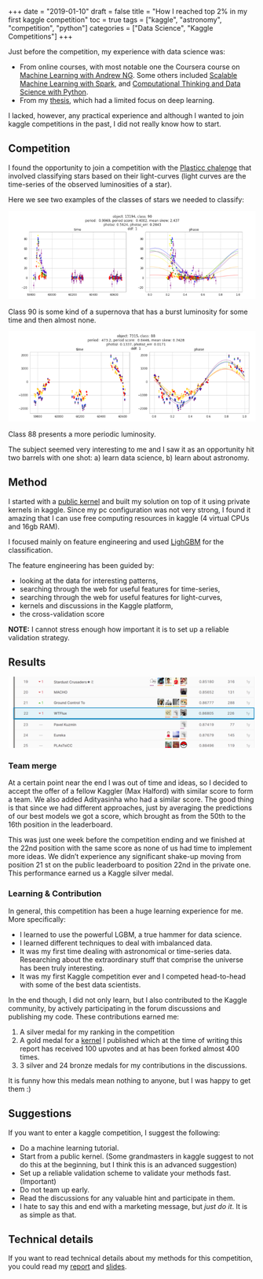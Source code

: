 +++
date = "2019-01-10"
draft = false
title = "How I reached top 2% in my first kaggle competition"
toc = true
tags = ["kaggle", "astronomy", "competition", "python"]
categories = ["Data Science", "Kaggle Competitions"]
+++

Just before the competition, my experience with data science was:

* From online courses, with most notable one the Coursera course on [Machine Learning with Andrew NG](https://www.coursera.org/learn/machine-learning). Some others included [Scalable Machine Learning with Spark](https://courses.edx.org/courses/BerkeleyX/CS190.1x/1T2015/course/), and [Computational Thinking and Data Science with Python](https://courses.edx.org/courses/course-v1:MITx+6.00.2x_3+1T2015).
* From my [thesis](https://dl.acm.org/doi/pdf/10.1145/3200947.3201051), which had a limited focus on deep learning.

I lacked, however, any practical experience and although I wanted to join kaggle competitions in the past, I did not really know how to start.

## Competition

I found the opportunity to join a competition with the [Plasticc chalenge](https://www.kaggle.com/c/PLAsTiCC-2018) that involved classifying stars based on their light-curves (light curves are the time-series of the observed luminosities of a star).

Here we see two examples of the classes of stars we needed to classify:

![class90](/blog/kaggle-plasticc/class90.png)

Class 90 is some kind of a supernova that has a burst luminosity for some time and then almost none.

![class80](/blog/kaggle-plasticc/class88.png)

Class 88 presents a more periodic luminosity.

The subject seemed very interesting to me and I saw it as an opportunity hit two barrels with one shot: a) learn data science, b) learn about astronomy.

## Method

I started with a [public kernel](https://www.kaggle.com/ogrellier/plasticc-in-a-kernel-meta-and-data) and built my solution on top of it using private kernels in kaggle. Since my pc configuration was not very strong, I found it amazing that I can use free computing resources in kaggle (4 virtual CPUs and 16gb RAM).

I focused mainly on feature engineering and used [LighGBM](https://lightgbm.readthedocs.io/en/latest/) for the classification.

The feature engineering has been guided by:
* looking at the data for interesting patterns,
* searching through the web for useful features for time-series,
* searching through the web for useful features for light-curves,
* kernels and discussions in the Kaggle platform,
* the cross-validation score 

**NOTE:** I cannot stress enough how important it is to set up a reliable validation strategy.

## Results

![leaderboard](/blog/kaggle-plasticc/leaderboard.png)

### Team merge
At a certain point near the end I was out of time and ideas, so I decided to accept the offer of
a fellow Kaggler (Max Halford) with similar score to form a team. We also added Adityasinha who had a similar score. The good thing is that since we had different approaches, just by averaging the predictions of our best models we got a score, which brought as
from the 50th to the 16th position in the leaderboard. 

This was just one week before the competition ending and we finished at the 22nd position with the same score as none of us
had time to implement more ideas. We didn’t experience any significant shake-up moving
from position 21 st on the public leaderboard to position 22nd in the private one. This
performance earned us a Kaggle silver medal.

### Learning & Contribution

In general, this competition has been a huge learning experience for me. More specifically:
* I learned to use the powerful LGBM, a true hammer for data science.
* I learned different techniques to deal with imbalanced data.
* It was my first time dealing with astronomical or time-series data. Researching about
the extraordinary stuff that comprise the universe has been truly interesting.
* It was my first Kaggle competition ever and I competed head-to-head with some of
the best data scientists.

In the end though, I did not only learn, but I also contributed to the Kaggle community, by
actively participating in the forum discussions and publishing my code. These contributions
earned me:

1. A silver medal for my ranking in the competition
2. A gold medal for a [kernel](https://www.kaggle.com/iprapas/ideas-from-kernels-and-discussion-lb-1-135) I published which at the time of writing this
report has received 100 upvotes and at has been forked almost 400 times.
3. 3 silver and 24 bronze medals for my contributions in the discussions.

It is funny how this medals mean nothing to anyone, but I was happy to get them :)

## Suggestions

If you want to enter a kaggle competition, I suggest the following:

* Do a machine learning tutorial.
* Start from a public kernel. (Some grandmasters in kaggle suggest to not do this at the beginning, but I think this is an advanced suggestion)
* Set up a reliable validation scheme to validate your methods fast. (Important)
* Do not team up early.
* Read the discussions for any valuable hint and participate in them.
* I hate to say this and end with a marketing message, but *just do it*. It is as simple as that.

## Technical details

If you want to read technical details about my methods for this competition, you could read my [report](/blog/kaggle-plasticc/report.pdf) and [slides](/blog/kaggle-plasticc/slides.pdf).
